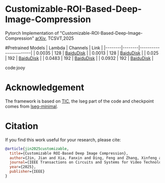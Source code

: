 # Customizable-ROI-Based-Deep-Image-Compression
Pytorch Implementation of "Customizable-ROI-Based-Deep-Image-Compression" [arXiv](https://arxiv.org/pdf/2507.00373), TCSVT,2025


#Pretrained Models
| Lambda | Channels | Link                  |
|--------|--------|-----------------------|
| 0.0035 | 128    | [BaiduDisk](https://pan.baidu.com/s/19SlRJZiczF-BJhGGKzNIlQ)  |
| 0.0013 | 128    | [BaiduDisk](https://pan.baidu.com/s/1R1-UYFk9496Bsc-D1yxQEA)  |
| 0.025 | 192    | [BaiduDisk](https://pan.baidu.com/s/1vrkolgIImEB7OFhgr5BV3A)  |
| 0.0483 | 192    | [BaiduDisk](https://pan.baidu.com/s/12KJnd2xVw8WC0OS2eJQbgg)  |
| 0.0932 | 192    | [BaiduDisk](https://pan.baidu.com/s/1Hd_qN9thxxPbiDb-lMvadw)  |

code:jooy


# Acknowledgement
The framework is based on [TIC](https://github.com/lumingzzz/TIC), the lseg part of the code and checkpoint comes from [lseg-minimal](https://github.com/krrish94/lseg-minimal).

# Citation  
If you find this work useful for your research, please cite:  

```bibtex
@article{jin2025customizable,
  title={Customizable ROI-Based Deep Image Compression},
  author={Jin, Jian and Xia, Fanxin and Ding, Feng and Zhang, Xinfeng and Liu, Meiqin and Zhao, Yao and Lin, Weisi and Meng, Lili},
  journal={IEEE Transactions on Circuits and Systems for Video Technology},
  year={2025},
  publisher={IEEE}
}

